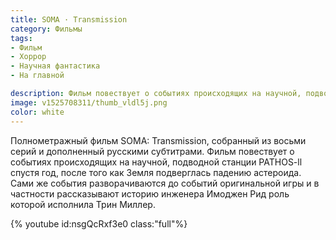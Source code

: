 ```yaml
---
title: SOMA · Transmission
category: Фильмы
tags:
- Фильм
- Хоррор
- Научная фантастика
- На главной

description: Фильм повествует о событиях происходящих на научной, подводной станции PATHOS-ll спустя год, после того как Земля подверглась падению астероида.
image: v1525708311/thumb_vldl5j.png
color: white
---
```


Полнометражный фильм SOMA: Transmission, собранный из восьми серий и дополненный русскими субтитрами. Фильм повествует о событиях происходящих на научной, подводной станции PATHOS-ll спустя год, после того как Земля подверглась падению астероида. Сами же события разворачиваются до событий оригинальной игры и в частности рассказывают историю инженера Имоджен Рид роль которой исполнила Трин Миллер.

<!-- more -->

{% youtube id:nsgQcRxf3e0 class:"full"%}